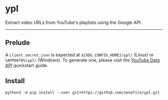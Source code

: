 # ypl

Extract video URLs from YouTube's playlists using the Google API.

------------------------------------

## Prelude

A `client_secret.json` is expected at `${XDG_CONFIG_HOME}/ypl/` (Linux) or `%APPDATA%/ypl/` (Windows). To generate one, please visit the
[YouTube Data API](https://developers.google.com/youtube/v3/quickstart/python#step_1_set_up_your_project_and_credentials) quickstart guide.

## Install

    python3 -m pip install --user git+https://github.com/zenofile/ypl.git
